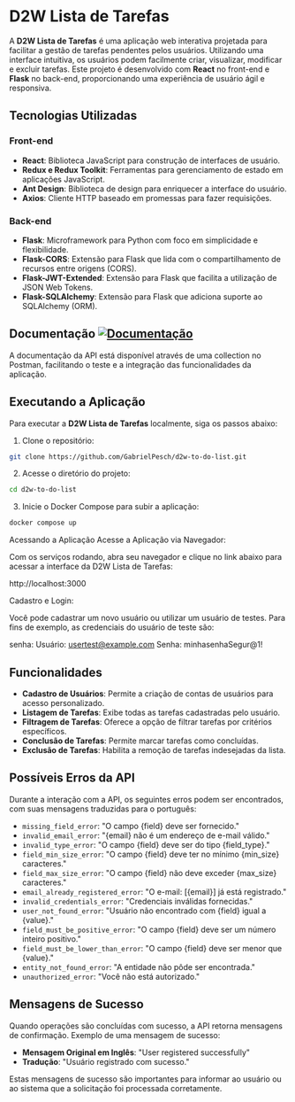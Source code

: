 # D2W Lista de Tarefas

A **D2W Lista de Tarefas** é uma aplicação web interativa projetada para facilitar a gestão de tarefas pendentes pelos usuários. Utilizando uma interface intuitiva, os usuários podem facilmente criar, visualizar, modificar e excluir tarefas. Este projeto é desenvolvido com **React** no front-end e **Flask** no back-end, proporcionando uma experiência de usuário ágil e responsiva.

## Tecnologias Utilizadas

### Front-end
- **React**: Biblioteca JavaScript para construção de interfaces de usuário.
- **Redux e Redux Toolkit**: Ferramentas para gerenciamento de estado em aplicações JavaScript.
- **Ant Design**: Biblioteca de design para enriquecer a interface do usuário.
- **Axios**: Cliente HTTP baseado em promessas para fazer requisições.

### Back-end
- **Flask**: Microframework para Python com foco em simplicidade e flexibilidade.
- **Flask-CORS**: Extensão para Flask que lida com o compartilhamento de recursos entre origens (CORS).
- **Flask-JWT-Extended**: Extensão para Flask que facilita a utilização de JSON Web Tokens.
- **Flask-SQLAlchemy**: Extensão para Flask que adiciona suporte ao SQLAlchemy (ORM).

## Documentação [![Documentação](https://run.pstmn.io/button.svg)](https://www.postman.com/technical-pilot-11966957/workspace/d2w-to-do-list-colleciton/collection/21412589-6cedcc2d-f2bc-46fe-bf7e-136796802c32?action=share&creator=21412589)






A documentação da API está disponível através de uma collection no Postman, facilitando o teste e a integração das funcionalidades da aplicação.

## Executando a Aplicação

Para executar a **D2W Lista de Tarefas** localmente, siga os passos abaixo:

1. Clone o repositório:

```Bash
git clone https://github.com/GabrielPesch/d2w-to-do-list.git
````

2. Acesse o diretório do projeto:

```bash
cd d2w-to-do-list
```

3. Inicie o Docker Compose para subir a aplicação:

```bash
docker compose up
```
Acessando a Aplicação
Acesse a Aplicação via Navegador:

Com os serviços rodando, abra seu navegador e clique no link abaixo para acessar a interface da D2W Lista de Tarefas:

http://localhost:3000

Cadastro e Login:

Você pode cadastrar um novo usuário ou utilizar um usuário de testes. Para fins de exemplo, as credenciais do usuário de teste são:

senha:
Usuário: usertest@example.com
Senha:  minhasenhaSegur@1!


## Funcionalidades

- **Cadastro de Usuários**: Permite a criação de contas de usuários para acesso personalizado.
- **Listagem de Tarefas**: Exibe todas as tarefas cadastradas pelo usuário.
- **Filtragem de Tarefas**: Oferece a opção de filtrar tarefas por critérios específicos.
- **Conclusão de Tarefas**: Permite marcar tarefas como concluídas.
- **Exclusão de Tarefas**: Habilita a remoção de tarefas indesejadas da lista.

## Possíveis Erros da API

Durante a interação com a API, os seguintes erros podem ser encontrados, com suas mensagens traduzidas para o português:

- `missing_field_error`: "O campo {field} deve ser fornecido."
- `invalid_email_error`: "{email} não é um endereço de e-mail válido."
- `invalid_type_error`: "O campo {field} deve ser do tipo {field_type}."
- `field_min_size_error`: "O campo {field} deve ter no mínimo {min_size} caracteres."
- `field_max_size_error`: "O campo {field} não deve exceder {max_size} caracteres."
- `email_already_registered_error`: "O e-mail: [{email}] já está registrado."
- `invalid_credentials_error`: "Credenciais inválidas fornecidas."
- `user_not_found_error`: "Usuário não encontrado com {field} igual a {value}."
- `field_must_be_positive_error`: "O campo {field} deve ser um número inteiro positivo."
- `field_must_be_lower_than_error`: "O campo {field} deve ser menor que {value}."
- `entity_not_found_error`: "A entidade não pôde ser encontrada."
- `unauthorized_error`: "Você não está autorizado."

## Mensagens de Sucesso

Quando operações são concluídas com sucesso, a API retorna mensagens de confirmação. Exemplo de uma mensagem de sucesso:

- **Mensagem Original em Inglês**: "User registered successfully"
- **Tradução**: "Usuário registrado com sucesso."

Estas mensagens de sucesso são importantes para informar ao usuário ou ao sistema que a solicitação foi processada corretamente.
